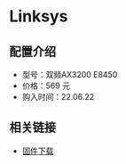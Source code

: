 # Linksys

## 配置介绍

* 型号：双频AX3200 E8450
* 价格：569 元
* 购入时间：22.06.22

## 相关链接

* [固件下载](https://www.linksys.com/support-article?articleNum=317332)
